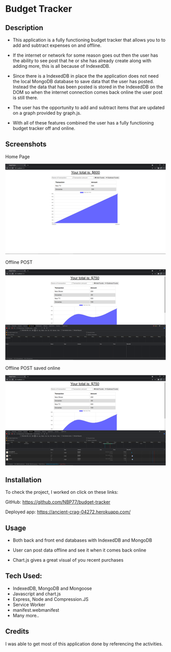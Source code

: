 # Budget Tracker

## Description

- This application is a fully functioning budget tracker that allows you to to add and subtract expenses on and offline. 
 
- If the internet or network for some reason goes out then the user has the ability to see post that he or she has already create along with adding more, this is all because of IndexedDB.

- Since there is a IndexedDB in place the the application does not need the local MongoDB database to save data that the user has posted. Instead the data that has been posted is stored in the 
IndexedDB on the DOM so when the internet connection comes back online the user post is still there.

- The user has the opportunity to add and subtract items that are updated on a graph provided by graph.js. 

- With all of these features combined the user has a fully functioning budget tracker off and online. 

## Screenshots

Home Page

![Home page](./public/assets/imgs/Homepage.png)

Offline POST

![Offline POST](./public/assets/imgs/Offline-addition.png)


Offline POST saved online

![Offline POST saved online](./public/assets/imgs/Online-saved.png)


## Installation

To check the project, I worked on click on these links: 

GitHub: https://github.com/NBP77/budget-tracker

Deployed app: https://ancient-crag-04272.herokuapp.com/ 

## Usage

- Both back and front end databases with IndexedDB and MongoDB 

- User can post data offline and see it when it comes back online  

- Chart.js gives a great visual of you recent purchases  


## Tech Used: 

- IndexedDB, MongoDB and Mongoose
- Javascript and chart.js
- Express, Node and Compression.JS
- Service Worker
- manifest.webmanifest
- Many more..

## Credits

I was able to get most of this application done by referencing the activities. 